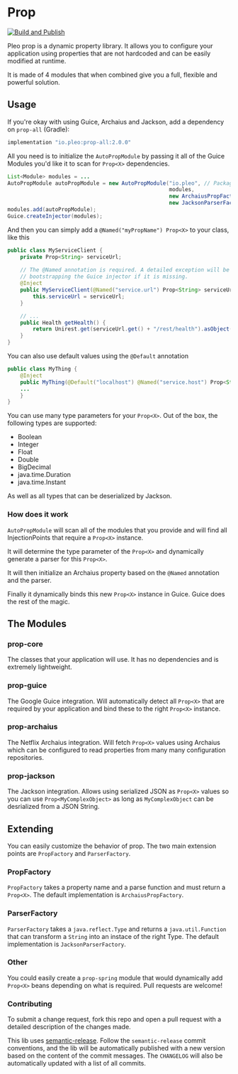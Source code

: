 # Prop 

[![Build and Publish](https://github.com/pleo-io/prop/actions/workflows/build-n-publish.yml/badge.svg?branch=master)](https://github.com/pleo-io/prop/actions/workflows/build-n-publish.yml)

Pleo prop is a dynamic property library. It allows you to configure your application using properties that are not hardcoded and can be easily modified at runtime.

It is made of 4 modules that when combined give you a full, flexible and powerful solution.

## Usage

If you're okay with using Guice, Archaius and Jackson, add a dependency on `prop-all` (Gradle):

```groovy
implementation "io.pleo:prop-all:2.0.0"
```

All you need is to initialize the `AutoPropModule` by passing it all of the Guice Modules you'd like it to scan for `Prop<X>` dependencies.

```java
List<Module> modules = ...
AutoPropModule autoPropModule = new AutoPropModule("io.pleo", // Package prefix
                                                   modules,
                                                   new ArchaiusPropFactory(),
                                                   new JacksonParserFactory());
modules.add(autoPropModule);
Guice.createInjector(modules);
```

And then you can simply add a `@Named("myPropName") Prop<X>` to your class, like this

```java
public class MyServiceClient {
    private Prop<String> serviceUrl;
    
    // The @Named annotation is required. A detailed exception will be thrown when 
    // bootstrapping the Guice injector if it is missing.
    @Inject
    public MyServiceClient(@Named("service.url") Prop<String> serviceUrl) {
        this.serviceUrl = serviceUrl;
    }

    // ...
    public Health getHealth() {
        return Unirest.get(serviceUrl.get() + "/rest/health").asObject(Health.class).getBody();
    }
}
```

You can also use default values using the `@Default` annotation

```java
public class MyThing {
    @Inject
    public MyThing(@Default("localhost") @Named("service.host") Prop<String> serviceHost) {
    ...
    }
}
```

You can use many type parameters for your `Prop<X>`. Out of the box, the following types are supported:

* Boolean
* Integer
* Float
* Double
* BigDecimal
* java.time.Duration
* java.time.Instant

As well as all types that can be deserialized by Jackson.

### How does it work

`AutoPropModule` will scan all of the modules that you provide and will find all InjectionPoints that require a `Prop<X>` instance. 

It will determine the type parameter of the `Prop<X>` and dynamically generate a parser for this `Prop<X>`.

It will then initialize an Archaius property based on the `@Named` annotation and the parser.

Finally it dynamically binds this new `Prop<X>` instance in Guice. Guice does the rest of the magic. 

## The Modules

### prop-core

The classes that your application will use. It has no dependencies and is extremely lightweight.

### prop-guice

The Google Guice integration. Will automatically detect all `Prop<X>` that are required by your application and bind these to the right `Prop<X>` instance.

### prop-archaius

The Netflix Archaius integration. Will fetch `Prop<X>` values using Archaius which can be configured to read properties from many many configuration repositories.

### prop-jackson

The Jackson integration. Allows using serialized JSON as `Prop<X>` values so you can use `Prop<MyComplexObject>` as long as `MyComplexObject` can be desrialized from a JSON String.

## Extending

You can easily customize the behavior of prop. The two main extension points are `PropFactory` and `ParserFactory`.

### PropFactory

`PropFactory` takes a property name and a parse function and must return a `Prop<X>`. The default implementation is `ArchaiusPropFactory`.

### ParserFactory

`ParserFactory` takes a `java.reflect.Type` and returns a `java.util.Function` that can transform a `String` into an instace of the right Type. The default implementation is `JacksonParserFactory`.

### Other

You could easily create a `prop-spring` module that would dynamically add `Prop<X>` beans depending on what is required. Pull requests are welcome!

### Contributing

To submit a change request, fork this repo and open a pull request with a detailed description of the changes made.

This lib uses [semantic-release](https://github.com/semantic-release/semantic-release). Follow the `semantic-release` commit conventions, and the lib will be automatically published with a new version based on the content of the commit messages. 
The `CHANGELOG` will also be automatically updated with a list of all commits.   
 
